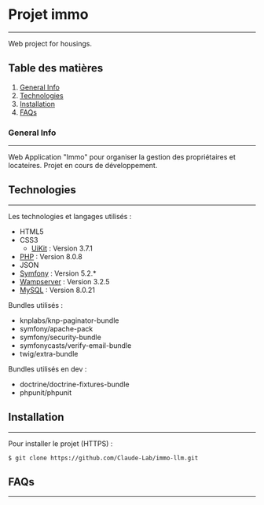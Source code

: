 # Projet immo
***
Web project for housings.

## Table des matières
1. [General Info](#general-info)
2. [Technologies](#technologies)
4. [Installation](#installation)
5. [FAQs](#faqs)
### General Info
***
Web Application "Immo" pour organiser la gestion des propriétaires et locateires.
Projet en cours de développement.

## Technologies
***
Les technologies et langages utilisés :
* HTML5
* CSS3
  * [UiKit](https://getuikit.com/) : Version 3.7.1
* [PHP](https://www.php.net/) : Version 8.0.8
* JSON
* [Symfony](https://symfony.com/) : Version 5.2.*
* [Wampserver](https://wampserver.aviatechno.net/) : Version 3.2.5
* [MySQL](https://www.mysql.com/fr/) : Version 8.0.21

Bundles utilisés :
* knplabs/knp-paginator-bundle
* symfony/apache-pack
* symfony/security-bundle
* symfonycasts/verify-email-bundle
* twig/extra-bundle

Bundles utilisés en dev :
* doctrine/doctrine-fixtures-bundle
* phpunit/phpunit

## Installation
***
Pour installer le projet (HTTPS) :
```
$ git clone https://github.com/Claude-Lab/immo-llm.git
```

## FAQs
***
